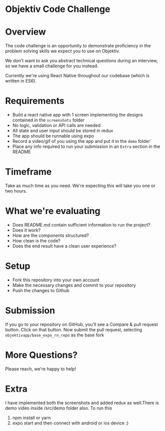 # Objektiv Code Challenge

# Overview

The code challenge is an opportunity to demonstrate proficiency in the problem solving skills we expect you to use on Objektiv.

We don't want to ask you abstract technical questions during an interview, so we have a small challenge for you instead.

Currently we're using React Native throughout our codebase (which is written in ES6).

# Requirements

- Build a react native app with 1 screen implementing the designs contained in the `screenshots` folder
- No logic, validation or API calls are needed
- All state and user input should be stored in redux
- The app should be runnable using expo
- Record a video/gif of you using the app and put it in the `demo` folder`
- Place any info required to run your submission in an `Extra` section in the README

# Timeframe

Take as much time as you need. We're expecting this will take you one or two hours.

# What we're evaluating

- Does README.md contain sufficient information to run the project?
- Does it work?
- How are the components structured?
- How clean is the code?
- Does the end result have a clean user experience?

# Setup
- Fork this repository into your own account
- Make the necessary changes and commit to your repository
- Push the changes to Github

# Submission

If you go to your repository on GitHub, you'll see a Compare & pull request button. Click on that button.
Now submit the pull request, selecting `objektivapp/base_expo_rn_repo` as the base fork

# More Questions?

Please reach, we're happy to help!

# Extra
I have implemented both the screenshots and added redux as well.There is demo video inside /src/demo folder also.
To run this
1. npm install or yarn
2. expo start 
and then connect with android or ios device
:)
